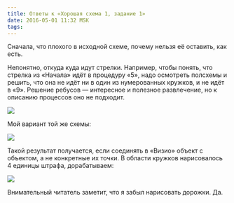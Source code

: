 ```yaml
---
title: Ответы к «Хорошая схема 1, задание 1»
date: 2016-05-01 11:32 MSK
tags:
---
```


Сначала, что плохого в исходной схеме, почему нельзя её оставить, как есть. 

Непонятно, откуда куда идут стрелки. Например, чтобы понять, что стрелка из «Начала» идёт в процедуру «5», надо осмотреть полсхемы и решить, что она не идёт ни в один из нумерованных кружков, и не идёт в «9». Решение ребусов — интересное и полезное развлечение, но к описанию процессов оно не подходит.

<a href="/images/good_scheme_0002.png"><img src="/images/good_scheme_0002.png"></a>


Мой вариант той же схемы:

<a href="/images/my_scheme_3.png"><img src="/images/my_scheme_3.png"></a>

Такой результат получается, если соединять в «Визио» объект с объектом, а не конкретные их точки. В области кружков нарисовалось 4 единицы штрафа, дорабатываем:

<a href="/images/my_scheme_4.png"><img src="/images/my_scheme_4.png"></a>

Внимательный читатель заметит, что я забыл нарисовать дорожки. Да.

